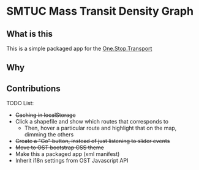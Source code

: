 # SMTUC Mass Transit Density Graph #

## What is this ##

This is a simple packaged app for the [One.Stop.Transport](http://www.ost.pt) 

## Why ##

## Contributions ##

TODO List:

* ~~Caching in localStorage~~
* Click a shapefile and show which routes that corresponds to
  * Then, hover a particular route and highlight that on the map, dimming the others
* ~~Create a "Go" button, instead of just listening to slider events~~
* ~~Move to OST bootstrap CSS theme~~
* Make this a packaged app (xml manifest)
* Inherit i18n settings from OST Javascript API
